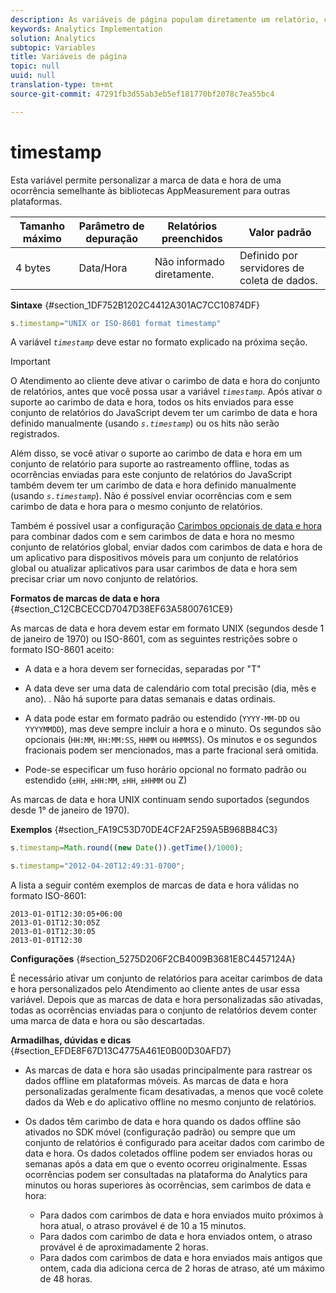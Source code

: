 ```yaml
---
description: As variáveis de página populam diretamente um relatório, como pageName, Propriedades de lista, Variáveis de lista, entre outros.
keywords: Analytics Implementation
solution: Analytics
subtopic: Variables
title: Variáveis de página
topic: null
uuid: null
translation-type: tm+mt
source-git-commit: 47291fb3d55ab3eb5ef181770bf2078c7ea55bc4

---
```



# timestamp

Esta variável permite personalizar a marca de data e hora de uma ocorrência semelhante às bibliotecas AppMeasurement para outras plataformas.


<!-- 

timestamp.xml

 -->

| Tamanho máximo | Parâmetro de depuração | Relatórios preenchidos | Valor padrão |
|---|---|---|---|
| 4 bytes | Data/Hora | Não informado diretamente. | Definido por servidores de coleta de dados. |

**Sintaxe** {#section_1DF752B1202C4412A301AC7CC10874DF}

```js
s.timestamp="UNIX or ISO-8601 format timestamp"
```

A variável *`timestamp`* deve estar no formato explicado na próxima seção.

>[!IMPORTANT]
>
>O Atendimento ao cliente deve ativar o carimbo de data e hora do conjunto de relatórios, antes que você possa usar a variável *`timestamp`*. Após ativar o suporte ao carimbo de data e hora, todos os hits enviados para esse conjunto de relatórios do JavaScript devem ter um carimbo de data e hora definido manualmente (usando *`s.timestamp`*) ou os hits não serão registrados.
>
>Além disso, se você ativar o suporte ao carimbo de data e hora em um conjunto de relatório para suporte ao rastreamento offline, todas as ocorrências enviadas para este conjunto de relatórios do JavaScript também devem ter um carimbo de data e hora definido manualmente (usando *`s.timestamp`*). Não é possível enviar ocorrências com e sem carimbo de data e hora para o mesmo conjunto de relatórios.
>
>Também é possível usar a configuração [Carimbos opcionais de data e hora](/help/implement/js-implementation/timestamps-overview.md) para combinar dados com e sem carimbos de data e hora no mesmo conjunto de relatórios global, enviar dados com carimbos de data e hora de um aplicativo para dispositivos móveis para um conjunto de relatórios global ou atualizar aplicativos para usar carimbos de data e hora sem precisar criar um novo conjunto de relatórios.

**Formatos de marcas de data e hora** {#section_C12CBCECCD7047D38EF63A5800761CE9}

As marcas de data e hora devem estar em formato UNIX (segundos desde 1 de janeiro de 1970) ou ISO-8601, com as seguintes restrições sobre o formato ISO-8601 aceito:

* A data e a hora devem ser fornecidas, separadas por "T"
* A data deve ser uma data de calendário com total precisão (dia, mês e ano). . Não há suporte para datas semanais e datas ordinais.
* A data pode estar em formato padrão ou estendido (`YYYY-MM-DD` ou `YYYYMMDD`), mas deve sempre incluir a hora e o minuto. Os segundos são opcionais (`HH:MM`, `HH:MM:SS`, `HHMM` ou `HHMMSS`). Os minutos e os segundos fracionais podem ser mencionados, mas a parte fracional será omitida.

* Pode-se especificar um fuso horário opcional no formato padrão ou estendido (`±HH`, `±HH:MM`, `±HH`, `±HHMM` ou Z)

As marcas de data e hora UNIX continuam sendo suportados (segundos desde 1° de janeiro de 1970).

**Exemplos** {#section_FA19C53D70DE4CF2AF259A5B968B84C3}

```js
s.timestamp=Math.round((new Date()).getTime()/1000);
```

```js
s.timestamp="2012-04-20T12:49:31-0700";
```

A lista a seguir contém exemplos de marcas de data e hora válidas no formato ISO-8601:

```
2013-01-01T12:30:05+06:00 
2013-01-01T12:30:05Z 
2013-01-01T12:30:05 
2013-01-01T12:30
```

**Configurações** {#section_5275D206F2CB4009B3681E8C4457124A}

É necessário ativar um conjunto de relatórios para aceitar carimbos de data e hora personalizados pelo Atendimento ao cliente antes de usar essa variável. Depois que as marcas de data e hora personalizadas são ativadas, todas as ocorrências enviadas para o conjunto de relatórios devem conter uma marca de data e hora ou são descartadas.

**Armadilhas, dúvidas e dicas** {#section_EFDE8F67D13C4775A461E0B00D30AFD7}

* As marcas de data e hora são usadas principalmente para rastrear os dados offline em plataformas móveis. As marcas de data e hora personalizadas geralmente ficam desativadas, a menos que você colete dados da Web e do aplicativo offline no mesmo conjunto de relatórios.
* Os dados têm carimbo de data e hora quando os dados offline são ativados no SDK móvel (configuração padrão) ou sempre que um conjunto de relatórios é configurado para aceitar dados com carimbo de data e hora. Os dados coletados offline podem ser enviados horas ou semanas após a data em que o evento ocorreu originalmente. Essas ocorrências podem ser consultadas na plataforma do Analytics para minutos ou horas superiores às ocorrências, sem carimbos de data e hora:

   * Para dados com carimbos de data e hora enviados muito próximos à hora atual, o atraso provável é de 10 a 15 minutos.
   * Para dados com carimbo de data e hora enviados ontem, o atraso provável é de aproximadamente 2 horas.
   * Para dados com carimbos de data e hora enviados mais antigos que ontem, cada dia adiciona cerca de 2 horas de atraso, até um máximo de 48 horas.

